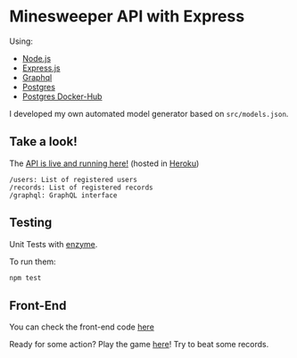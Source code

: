 Minesweeper API with Express
==========

Using:

 - [Node.js](https://nodejs.org/en/)
 - [Express.js](https://expressjs.com/)
 - [Graphql](http://graphql.org/)
 - [Postgres](https://www.postgresql.org/)
 - [Postgres Docker-Hub](https://hub.docker.com/_/postgres/)

I developed my own automated model generator based on `src/models.json`.

Take a look!
-----
The [API is live and running here!](https://minesweeper-express-api.herokuapp.com/api/) (hosted in [Heroku](https://www.heroku.com))
```
/users: List of registered users
/records: List of registered records
/graphql: GraphQL interface
```

Testing
-----

Unit Tests with [enzyme](https://www.npmjs.com/package/enzyme).

To run them:
```bash
npm test
```

Front-End
-----

You can check the front-end code [here](https://github.com/juancaacuna/minesweeper-react-redux)

Ready for some action? Play the game [here](https://minesweeper-react-redux.herokuapp.com/)! Try to beat some records.
